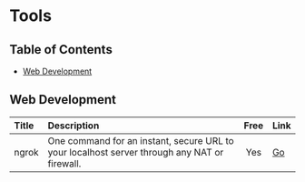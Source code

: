 # Tools

## Table of Contents
- [Web Development](#web-development)

## Web Development
| Title | Description | Free | Link |
|:--- |:--- |:---:|:--- |
| ngrok | One command for an instant, secure URL to your localhost server through any NAT or firewall. | Yes | [Go](https://ngrok.com/) |

